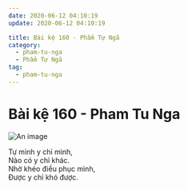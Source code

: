 ```yaml
---
date: 2020-06-12 04:10:19
update: 2020-06-12 04:10:19

title: Bài kệ 160 - Phẩm Tự Ngã
category:
  - pham-tu-nga
  - Phẩm Tự Ngã
tag:
  - pham-tu-nga
---
```


# Bài kệ 160 - Pham Tu Nga

![An image](/img/pham-tu-nga/pham-tu-nga-160.jpg)

Tự mình y chỉ mình,<br>Nào có y chỉ khác.<br>Nhờ khéo điều phục mình,<br>Ðược y chỉ khó được.<br>
